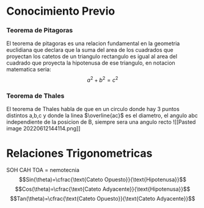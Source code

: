 # Conocimiento Previo
### Teorema de Pitagoras
El teorema de pitagoras es una relacion fundamental en la geometria euclidiana que declara que la suma del area de los cuadrados que proyectan los catetos de un triangulo rectangulo es igual al area del cuadrado que proyecta la hipotenusa de ese triangulo, en notacion matematica seria: $$a^2+b^2=c^2$$




### Teorema de Thales
El teorema de Thales habla de que en un circulo donde hay 3 puntos distintos a,b,c y donde la linea $\overline{ac}$  es el diametro, el angulo abc independiente de la posicion de B, siempre sera una angulo recto
![[Pasted image 20220612144114.png]]

# Relaciones Trigonometricas

SOH CAH TOA = nemotecnia
$$Sin(\theta)=\cfrac{\text{Cateto Opuesto}}{\text{Hipotenusa}}$$
$$Cos(\theta)=\cfrac{\text{Cateto Adyacente}}{\text{Hipotenusa}}$$
$$Tan(\theta)=\cfrac{\text{Cateto Opuesto}}{\text{Cateto Adyacente}}$$

